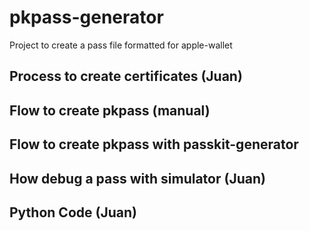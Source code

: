 # pkpass-generator
Project to create a pass file formatted for apple-wallet


## Process to create certificates (Juan)


## Flow to create pkpass (manual)


## Flow to create pkpass with passkit-generator


## How debug a pass with simulator (Juan)


## Python Code (Juan)
